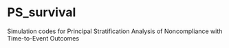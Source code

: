 # PS_survival
Simulation codes for Principal Stratification Analysis of Noncompliance with Time-to-Event Outcomes
